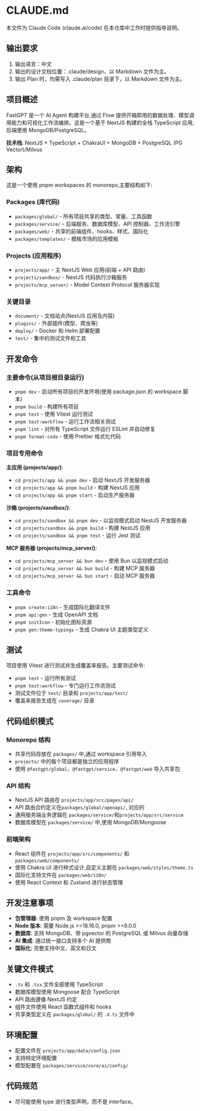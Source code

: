 # CLAUDE.md

本文件为 Claude Code (claude.ai/code) 在本仓库中工作时提供指导说明。

## 输出要求

1. 输出语言：中文
2. 输出的设计文档位置：.claude/design，以 Markdown 文件为主。
3. 输出 Plan 时，均需写入 .claude/plan 目录下，以 Markdown 文件为主。

## 项目概述

FastGPT 是一个 AI Agent 构建平台,通过 Flow 提供开箱即用的数据处理、模型调用能力和可视化工作流编排。这是一个基于 NextJS 构建的全栈 TypeScript 应用,后端使用 MongoDB/PostgreSQL。

**技术栈**: NextJS + TypeScript + ChakraUI + MongoDB + PostgreSQL (PG Vector)/Milvus

## 架构

这是一个使用 pnpm workspaces 的 monorepo,主要结构如下:

### Packages (库代码)
- `packages/global/` - 所有项目共享的类型、常量、工具函数
- `packages/service/` - 后端服务、数据库模型、API 控制器、工作流引擎
- `packages/web/` - 共享的前端组件、hooks、样式、国际化
- `packages/templates/` - 模板市场的应用模板

### Projects (应用程序)
- `projects/app/` - 主 NextJS Web 应用(前端 + API 路由)
- `projects/sandbox/` - NestJS 代码执行沙箱服务
- `projects/mcp_server/` - Model Context Protocol 服务器实现

### 关键目录
- `document/` - 文档站点(NextJS 应用及内容)
- `plugins/` - 外部插件(模型、爬虫等)
- `deploy/` - Docker 和 Helm 部署配置
- `test/` - 集中的测试文件和工具

## 开发命令

### 主要命令(从项目根目录运行)
- `pnpm dev` - 启动所有项目的开发环境(使用 package.json 的 workspace 脚本)
- `pnpm build` - 构建所有项目
- `pnpm test` - 使用 Vitest 运行测试
- `pnpm test:workflow` - 运行工作流相关测试
- `pnpm lint` - 对所有 TypeScript 文件运行 ESLint 并自动修复
- `pnpm format-code` - 使用 Prettier 格式化代码

### 项目专用命令
**主应用 (projects/app/)**:
- `cd projects/app && pnpm dev` - 启动 NextJS 开发服务器
- `cd projects/app && pnpm build` - 构建 NextJS 应用
- `cd projects/app && pnpm start` - 启动生产服务器

**沙箱 (projects/sandbox/)**:
- `cd projects/sandbox && pnpm dev` - 以监视模式启动 NestJS 开发服务器
- `cd projects/sandbox && pnpm build` - 构建 NestJS 应用
- `cd projects/sandbox && pnpm test` - 运行 Jest 测试

**MCP 服务器 (projects/mcp_server/)**:
- `cd projects/mcp_server && bun dev` - 使用 Bun 以监视模式启动
- `cd projects/mcp_server && bun build` - 构建 MCP 服务器
- `cd projects/mcp_server && bun start` - 启动 MCP 服务器

### 工具命令
- `pnpm create:i18n` - 生成国际化翻译文件
- `pnpm api:gen` - 生成 OpenAPI 文档
- `pnpm initIcon` - 初始化图标资源
- `pnpm gen:theme-typings` - 生成 Chakra UI 主题类型定义

## 测试

项目使用 Vitest 进行测试并生成覆盖率报告。主要测试命令:
- `pnpm test` - 运行所有测试
- `pnpm test:workflow` - 专门运行工作流测试
- 测试文件位于 `test/` 目录和 `projects/app/test/`
- 覆盖率报告生成在 `coverage/` 目录

## 代码组织模式

### Monorepo 结构
- 共享代码存放在 `packages/` 中,通过 workspace 引用导入
- `projects/` 中的每个项目都是独立的应用程序
- 使用 `@fastgpt/global`、`@fastgpt/service`、`@fastgpt/web` 导入共享包

### API 结构
- NextJS API 路由在 `projects/app/src/pages/api/`
- API 路由合约定义在`packages/global/openapi/`, 对应的
- 通用服务端业务逻辑在 `packages/service/`和`projects/app/src/service`
- 数据库模型在 `packages/service/` 中,使用 MongoDB/Mongoose

### 前端架构
- React 组件在 `projects/app/src/components/` 和 `packages/web/components/`
- 使用 Chakra UI 进行样式设计,自定义主题在 `packages/web/styles/theme.ts`
- 国际化支持文件在 `packages/web/i18n/`
- 使用 React Context 和 Zustand 进行状态管理

## 开发注意事项

- **包管理器**: 使用 pnpm 及 workspace 配置
- **Node 版本**: 需要 Node.js >=18.16.0, pnpm >=9.0.0
- **数据库**: 支持 MongoDB、带 pgvector 的 PostgreSQL 或 Milvus 向量存储
- **AI 集成**: 通过统一接口支持多个 AI 提供商
- **国际化**: 完整支持中文、英文和日文

## 关键文件模式

- `.ts` 和 `.tsx` 文件全部使用 TypeScript
- 数据库模型使用 Mongoose 配合 TypeScript
- API 路由遵循 NextJS 约定
- 组件文件使用 React 函数式组件和 hooks
- 共享类型定义在 `packages/global/` 的 `.d.ts` 文件中

## 环境配置

- 配置文件在 `projects/app/data/config.json`
- 支持特定环境配置
- 模型配置在 `packages/service/core/ai/config/`

## 代码规范

- 尽可能使用 type 进行类型声明，而不是 interface。